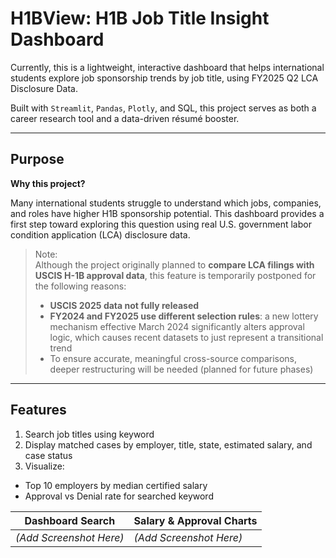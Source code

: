 # H1BView: H1B Job Title Insight Dashboard

Currently, this is a lightweight, interactive dashboard that helps international students explore job sponsorship trends by job title, using FY2025 Q2 LCA Disclosure Data.

Built with `Streamlit`, `Pandas`, `Plotly`, and SQL, this project serves as both a career research tool and a data-driven résumé booster.

---

## Purpose

**Why this project?**

Many international students struggle to understand which jobs, companies, and roles have higher H1B sponsorship potential. This dashboard provides a first step toward exploring this question using real U.S. government labor condition application (LCA) disclosure data.

> Note:  
> Although the project originally planned to **compare LCA filings with USCIS H-1B approval data**, this feature is temporarily postponed for the following reasons:
>
> - **USCIS 2025 data not fully released**  
> - **FY2024 and FY2025 use different selection rules**: a new lottery mechanism effective March 2024 significantly alters approval logic, which causes recent datasets to just represent a transitional trend
> - To ensure accurate, meaningful cross-source comparisons, deeper restructuring will be needed (planned for future phases)

---

## Features

1. Search job titles using keyword  
2. Display matched cases by employer, title, state, estimated salary, and case status 
3. Visualize:
- Top 10 employers by median certified salary
- Approval vs Denial rate for searched keyword


| Dashboard Search | Salary & Approval Charts |
|------------------|--------------------------|
| *(Add Screenshot Here)* | *(Add Screenshot Here)* |


